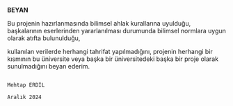 **BEYAN**

Bu projenin hazırlanmasında bilimsel ahlak kurallarına uyulduğu, başkalarının eserlerinden yararlanılması durumunda bilimsel normlara uygun olarak atıfta bulunulduğu, 

kullanılan verilerde herhangi tahrifat yapılmadığını, projenin herhangi bir kısmının bu üniversite veya başka bir üniversitedeki başka bir proje olarak sunulmadığını beyan ederim.

                                                                                                                                                               Mehtap ERDİL
                                                                                                                                                                Aralık 2024

